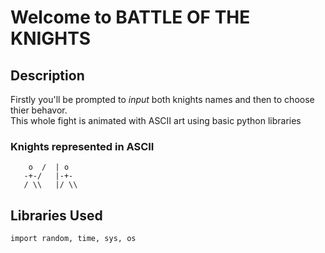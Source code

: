 # Welcome to **BATTLE OF THE KNIGHTS**

## Description

Firstly you'll be prompted to _input_ both knights names and then to choose thier behavor.  
This whole fight is animated with ASCII art using basic python libraries

### Knights represented in ASCII

        o  /  | o
       -+-/   |-+-   
       / \\   |/ \\
## Libraries Used

`import random, time, sys, os`